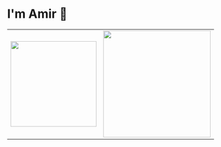 # I'm Amir :wave:

<table>
  <tr>
    <td>
      <img height="200" src="https://github-readme-streak-stats-pearl-gamma.vercel.app?user=d1xY99&theme=dracula" />
    </td>
    <td>
      <img height="250" width"200" src="https://github-readme-stats.vercel.app/api/top-langs/?username=d1xY99" />
    </td>
  </tr>
</table>
